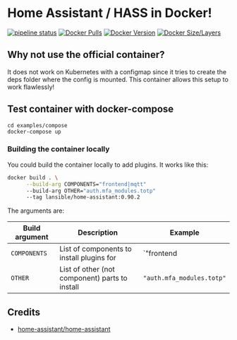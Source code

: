 # Home Assistant / HASS in Docker!

[![pipeline status](https://gitlab.com/lansible1/docker-home-assistant/badges/master/pipeline.svg)](https://gitlab.com/lansible1/docker-home-assistant/-/commits/master)
[![Docker Pulls](https://img.shields.io/docker/pulls/lansible/home-assistant.svg)](https://hub.docker.com/r/lansible/home-assistant)
[![Docker Version](https://images.microbadger.com/badges/version/lansible/home-assistant:latest.svg)](https://microbadger.com/images/lansible/home-assistant:latest)
[![Docker Size/Layers](https://images.microbadger.com/badges/image/lansible/home-assistant:latest.svg)](https://microbadger.com/images/lansible/home-assistant:latest)

## Why not use the official container?

It does not work on Kubernetes with a configmap since it tries to create the deps folder where the config is mounted.
This container allows this setup to work flawlessly!

## Test container with docker-compose

```
cd examples/compose
docker-compose up
```

### Building the container locally

You could build the container locally to add plugins. It works like this:

```bash
docker build . \
      --build-arg COMPONENTS="frontend|mqtt"
      --build-arg OTHER="auth.mfa_modules.totp"
      --tag lansible/home-assistant:0.90.2
```
The arguments are:

| Build argument | Description                                    | Example                   |
|----------------|------------------------------------------------|---------------------------|
| `COMPONENTS`   | List of components to install plugins for      | `"frontend|mqtt"`         |
| `OTHER`        | List of other (not component) parts to install | `"auth.mfa_modules.totp"` |

## Credits

* [home-assistant/home-assistant](https://github.com/home-assistant/home-assistant)
